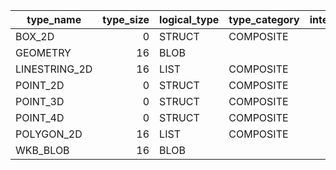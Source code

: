|   type_name   | type_size | logical_type | type_category | internal |
|---------------|----------:|--------------|---------------|---------:|
| BOX_2D        | 0         | STRUCT       | COMPOSITE     | true     |
| GEOMETRY      | 16        | BLOB         |               | true     |
| LINESTRING_2D | 16        | LIST         | COMPOSITE     | true     |
| POINT_2D      | 0         | STRUCT       | COMPOSITE     | true     |
| POINT_3D      | 0         | STRUCT       | COMPOSITE     | true     |
| POINT_4D      | 0         | STRUCT       | COMPOSITE     | true     |
| POLYGON_2D    | 16        | LIST         | COMPOSITE     | true     |
| WKB_BLOB      | 16        | BLOB         |               | true     |
